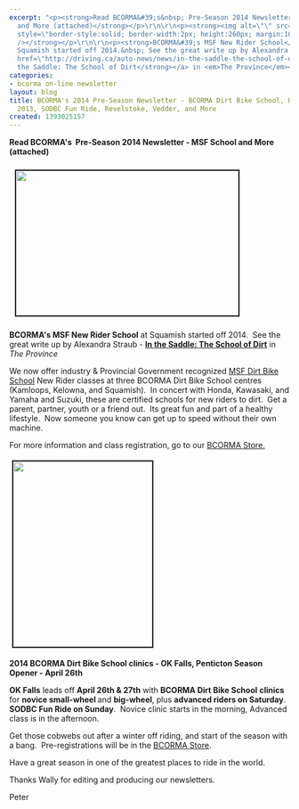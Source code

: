 ```yaml
---
excerpt: "<p><strong>Read BCORMA&#39;s&nbsp; Pre-Season 2014 Newsletter - MSF School
  and More (attached)</strong></p>\r\n\r\n<p><strong><img alt=\"\" src=\"/sites/default/files/msf-dirtbike-school-06_0.jpg\"
  style=\"border-style:solid; border-width:2px; height:260px; margin:10px; width:400px\"
  /></strong></p>\r\n\r\n<p><strong>BCORMA&#39;s MSF New Rider School</strong> at
  Squamish started off 2014.&nbsp; See the great write up by Alexandra Straub - <a
  href=\"http://driving.ca/auto-news/news/in-the-saddle-the-school-of-dirt/\"><strong>In
  the Saddle: The School of Dirt</strong></a> in <em>The Province</em></p>"
categories:
- bcorma on-line newsletter
layout: blog
title: BCORMA's 2014 Pre-Season Newsletter - BCORMA Dirt Bike School, Highlights of
  2013, SODBC Fun Ride, Revelstoke, Vedder, and More
created: 1393025157
---
```

<p><strong>Read BCORMA&#39;s&nbsp; Pre-Season 2014 Newsletter - MSF School and More (attached)</strong></p>

<p><strong><img alt="" src="/sites/default/files/msf-dirtbike-school-06_0.jpg" style="border-style:solid; border-width:2px; height:260px; margin:10px; width:400px" /></strong></p>

<p><strong>BCORMA&#39;s MSF New Rider School</strong> at Squamish started off 2014.&nbsp; See the great write up by Alexandra Straub - <a href="http://driving.ca/auto-news/news/in-the-saddle-the-school-of-dirt/"><strong>In the Saddle: The School of Dirt</strong></a> in <em>The Province</em></p>

<p>We now offer industry &amp; Provincial Government recognized <a href="http://dirtbikeschool.org">MSF Dirt Bike School</a> New Rider classes at three BCORMA Dirt Bike School centres (Kamloops, Kelowna, and Squamish).&nbsp; In concert with Honda, Kawasaki, and Yamaha and Suzuki, these are certified schools for new riders to dirt.&nbsp; Get a parent, partner, youth or a friend out.&nbsp; Its great fun and part of a healthy lifestyle.&nbsp; Now someone you know can get up to speed without their own machine.</p>

<p>For more information and class registration, go to our <a href="http://bcorma.ca/New_Rider_Dirt_Bike_School_registration">BCORMA Store.</a></p>

<p><img alt="" src="/sites/default/files/Ride_School_OKFalls_p1.jpg" style="border-style:solid; border-width:2px; height:333px; margin:5px; width:250px" /></p>

<p><strong>2014 BCORMA Dirt Bike School clinics - OK Falls, Penticton Season Opener - April 2</strong><strong>6th</strong></p>

<p><strong>OK Falls</strong> leads off <strong>April 26th &amp; 27th</strong> with <strong>BCORMA Dirt Bike School</strong> <strong>clinics</strong> for <strong>novice small-wheel </strong>and <strong>big-wheel</strong>, plus <strong>advanced riders on Saturday</strong>.&nbsp; <strong>SODBC Fun Ride on Sunday</strong>.&nbsp; Novice clinic starts in the morning, Advanced class is in the afternoon.</p>

<p>Get those cobwebs out after a winter off riding, and start of the season with a bang.&nbsp; Pre-registrations will be in the <a href="http://bcorma.geovisionenvironmental.com/catalog">BCORMA Store</a>.</p>

<p>Have a great season in one of the greatest places to ride in the world.</p>

<p>Thanks Wally for editing and producing our newsletters.</p>

<p>Peter</p>

